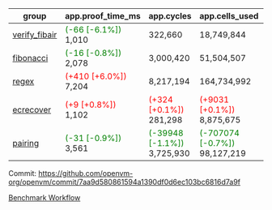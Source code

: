 | group | app.proof_time_ms | app.cycles | app.cells_used | leaf.proof_time_ms | leaf.cycles | leaf.cells_used |
| -- | -- | -- | -- | -- | -- | -- |
| [verify_fibair](https://github.com/openvm-org/openvm/blob/benchmark-results/benchmarks-pr/1934/verify_fibair-7aa9d580861594a1390df0d6ec103bc6816d7a9f.md) |<span style='color: green'>(-66 [-6.1%])</span> 1,010 |  322,660 |  18,749,844 |- | - | - |
| [fibonacci](https://github.com/openvm-org/openvm/blob/benchmark-results/benchmarks-pr/1934/fibonacci-7aa9d580861594a1390df0d6ec103bc6816d7a9f.md) |<span style='color: green'>(-16 [-0.8%])</span> 2,078 |  3,000,420 |  51,504,507 |- | - | - |
| [regex](https://github.com/openvm-org/openvm/blob/benchmark-results/benchmarks-pr/1934/regex-7aa9d580861594a1390df0d6ec103bc6816d7a9f.md) |<span style='color: red'>(+410 [+6.0%])</span> 7,204 |  8,217,194 |  164,734,992 |- | - | - |
| [ecrecover](https://github.com/openvm-org/openvm/blob/benchmark-results/benchmarks-pr/1934/ecrecover-7aa9d580861594a1390df0d6ec103bc6816d7a9f.md) |<span style='color: red'>(+9 [+0.8%])</span> 1,102 | <span style='color: red'>(+324 [+0.1%])</span> 281,298 | <span style='color: red'>(+9031 [+0.1%])</span> 8,875,675 |- | - | - |
| [pairing](https://github.com/openvm-org/openvm/blob/benchmark-results/benchmarks-pr/1934/pairing-7aa9d580861594a1390df0d6ec103bc6816d7a9f.md) |<span style='color: green'>(-31 [-0.9%])</span> 3,561 | <span style='color: green'>(-39948 [-1.1%])</span> 3,725,930 | <span style='color: green'>(-707074 [-0.7%])</span> 98,127,219 |- | - | - |


Commit: https://github.com/openvm-org/openvm/commit/7aa9d580861594a1390df0d6ec103bc6816d7a9f

[Benchmark Workflow](https://github.com/openvm-org/openvm/actions/runs/16818281271)
